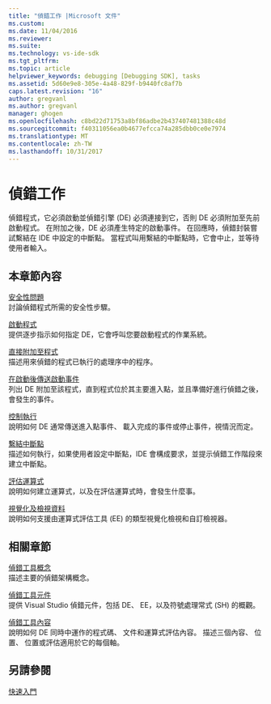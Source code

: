 ```yaml
---
title: "偵錯工作 |Microsoft 文件"
ms.custom: 
ms.date: 11/04/2016
ms.reviewer: 
ms.suite: 
ms.technology: vs-ide-sdk
ms.tgt_pltfrm: 
ms.topic: article
helpviewer_keywords: debugging [Debugging SDK], tasks
ms.assetid: 5d60e9e8-305e-4a48-829f-b9440fc8af7b
caps.latest.revision: "16"
author: gregvanl
ms.author: gregvanl
manager: ghogen
ms.openlocfilehash: c8bd22d71753a8bf86adbe2b437407481388c48d
ms.sourcegitcommit: f40311056ea0b4677efcca74a285dbb0ce0e7974
ms.translationtype: MT
ms.contentlocale: zh-TW
ms.lasthandoff: 10/31/2017
---
```

# <a name="debugging-tasks"></a>偵錯工作
偵錯程式，它必須啟動並偵錯引擎 (DE) 必須連接到它，否則 DE 必須附加至先前啟動程式。 在附加之後，DE 必須產生特定的啟動事件。 在回應時，偵錯封裝嘗試繫結在 IDE 中設定的中斷點。 當程式叫用繫結的中斷點時，它會中止，並等待使用者輸入。  
  
## <a name="in-this-section"></a>本章節內容  
 [安全性問題](../../extensibility/debugger/security-issues.md)  
 討論偵錯程式所需的安全性步驟。  
  
 [啟動程式](../../extensibility/debugger/launching-a-program.md)  
 提供逐步指示如何指定 DE，它會呼叫您要啟動程式的作業系統。  
  
 [直接附加至程式](../../extensibility/debugger/attaching-directly-to-a-program.md)  
 描述用來偵錯的程式已執行的處理序中的程序。  
  
 [在啟動後傳送啟動事件](../../extensibility/debugger/sending-startup-events-after-a-launch.md)  
 列出 DE 附加至該程式，直到程式位於其主要進入點，並且準備好進行偵錯之後，會發生的事件。  
  
 [控制執行](../../extensibility/debugger/control-of-execution.md)  
 說明如何 DE 通常傳送進入點事件、 載入完成的事件或停止事件，視情況而定。  
  
 [繫結中斷點](../../extensibility/debugger/binding-breakpoints.md)  
 描述如何執行，如果使用者設定中斷點，IDE 會構成要求，並提示偵錯工作階段來建立中斷點。  
  
 [評估運算式](../../extensibility/debugger/evaluating-expressions.md)  
 說明如何建立運算式，以及在評估運算式時，會發生什麼事。  
  
 [視覺化及檢視資料](../../extensibility/debugger/visualizing-and-viewing-data.md)  
 說明如何支援由運算式評估工具 (EE) 的類型視覺化檢視和自訂檢視器。  
  
## <a name="related-sections"></a>相關章節  
 [偵錯工具概念](../../extensibility/debugger/debugger-concepts.md)  
 描述主要的偵錯架構概念。  
  
 [偵錯工具元件](../../extensibility/debugger/debugger-components.md)  
 提供 Visual Studio 偵錯元件，包括 DE、 EE，以及符號處理常式 (SH) 的概觀。  
  
 [偵錯工具內容](../../extensibility/debugger/debugger-contexts.md)  
 說明如何 DE 同時中運作的程式碼、 文件和運算式評估內容。 描述三個內容、 位置、 位置或評估適用於它的每個軸。  
  
## <a name="see-also"></a>另請參閱  
 [快速入門](../../extensibility/debugger/getting-started-with-debugger-extensibility.md)